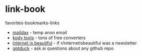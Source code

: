 # link-book
favorites-bookmarks-links

- [maildax](https://maildax.com/?ref=websitehunt.co) - temp anon email
- [kody tools](https://www.kodytools.com/?ref=websitehunt.co) - tons of free converters
- [internet is beautiful](https://www.internetisbeautiful.co/?ref=websitehunt.co) - if r/internetisbeautiful was a newsletter
- [gptduck](https://www.gptduck.com/?ref=websitehunt.co) - ask ai questions about any github repo